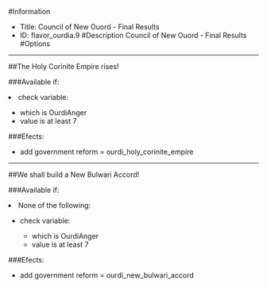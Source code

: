 #Information
 - Title: Council of New Ouord - Final Results
 - ID: flavor_ourdia.9
#Description
Council of New Ouord - Final Results
#Options

___
##The Holy Corinite Empire rises!

###Available if:
<li>check variable:</li><ul><li>which is OurdiAnger</li><li>value is at least 7</li></ul>

###Efects:<ul><li>add government reform = ourdi_holy_corinite_empire</li></ul>

___
##We shall build a New Bulwari Accord!

###Available if:
<li>None of the following:</li><ul><li>check variable:</li><ul><li>which is OurdiAnger</li><li>value is at least 7</li></ul></ul>

###Efects:<ul><li>add government reform = ourdi_new_bulwari_accord</li></ul>
